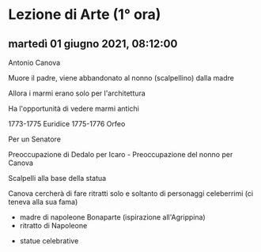 


# Lezione di Arte (1° ora)

## martedì 01 giugno 2021, 08:12:00


Antonio Canova

Muore il padre, viene abbandonato al nonno (scalpellino) dalla madre

Allora i marmi erano solo per l'architettura

Ha l'opportunità di vedere marmi antichi


1773-1775 Euridice
1775-1776 Orfeo

Per un Senatore


Preoccupazione di Dedalo per Icaro   -   Preoccupazione del nonno per Canova

Scalpelli alla base della statua

Canova cercherà di fare ritratti solo e soltanto di personaggi celeberrimi (ci teneva alla sua fama)

* madre di napoleone Bonaparte (ispirazione all'Agrippina)
* ritratto di Napoleone

+ statue celebrative
<!--stackedit_data:
eyJoaXN0b3J5IjpbMzE0MjYyMDUzXX0=
-->